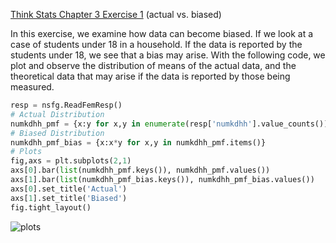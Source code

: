 [Think Stats Chapter 3 Exercise 1](http://greenteapress.com/thinkstats2/html/thinkstats2004.html#toc31) (actual vs. biased)

In this exercise, we examine how data can become biased. If we look at a case of students under 18 in a household. If the data is reported by the students under 18, we see that a bias may arise. With the following code, we plot and observe the distribution of means of the actual data, and the theoretical data that may arise if the data is reported by those being measured.
```python
resp = nsfg.ReadFemResp()
# Actual Distribution
numkdhh_pmf = {x:y for x,y in enumerate(resp['numkdhh'].value_counts())}
# Biased Distribution
numkdhh_pmf_bias = {x:x*y for x,y in numkdhh_pmf.items()}
# Plots
fig,axs = plt.subplots(2,1)
axs[0].bar(list(numkdhh_pmf.keys()), numkdhh_pmf.values())
axs[1].bar(list(numkdhh_pmf_bias.keys()), numkdhh_pmf_bias.values())
axs[0].set_title('Actual')
axs[1].set_title('Biased')
fig.tight_layout()
```
![plots]()
